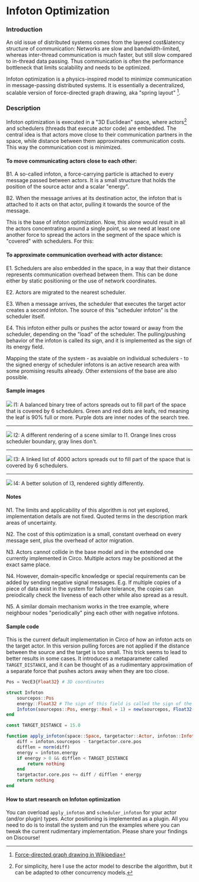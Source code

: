 # Infoton Optimization

### Introduction

An old issue of distributed systems comes from the layered cost&latency structure of communication: Networks are slow and bandwidth-limited, whereas inter-thread communication is much faster, but still slow compared to in-thread data passing. Thus communication is often the performance bottleneck that limits scalability and needs to be optimized.

Infoton optimization is a physics-inspired model to minimize communication in message-passing distributed systems. It is essentially a decentralized, scalable version of force-directed graph drawing, aka "spring layout" [^1].

### Description

Infoton optimization is executed in a "3D Euclidean" space, where actors[^2] and schedulers (threads that execute actor code) are embedded. The central idea is that actors move close to their communication partners in the space, while distance between them approximates communication costs. This way the communication cost is minimized.

#### To move communicating actors close to each other:

B1. A so-called infoton, a force-carrying particle is attached to every message passed between actors. It is a small structure that holds the position of the source actor and a scalar "energy".

B2. When the message arrives at its destination actor, the infoton that is attached to it acts on that actor, pulling it towards the source of the message.

This is the base of infoton optimization. Now, this alone would result in all the actors concentrating around a single point, so we need at least one another force to spread the actors in the segment of the space which is "covered" with schedulers. For this:

#### To approximate communication overhead with actor distance:

E1. Schedulers are also embedded in the space, in a way that their distance represents communication overhead between them. This can be done either by static positioning or the use of network coordinates.

E2. Actors are migrated to the nearest scheduler.

E3. When a message arrives, the scheduler that executes the target actor creates a second infoton. The source of this "scheduler infoton" is the scheduler itself.

E4. This infoton either pulls or pushes the actor toward or away from the scheduler, depending on the "load" of the scheduler. The pulling/pushing behavior of the infoton is called its sign, and it is implemented as the sign of its energy field.

Mapping the state of the system - as avaiable on individual schedulers - to the signed energy of scheduler infotons is an active research area with some promising results already. Other extensions of the base are also possible.

#### Sample images

![](assets/infoton/sample1.png)
I1: A balanced binary tree of actors spreads out to fill part of the space that is covered by 6 schedulers. Green and red dots are leafs, red meaning the leaf is 90% full or more. Purple dots are inner nodes of the search tree.

---

![](assets/infoton/sample4.png)
I2: A different rendering of a scene similar to I1. Orange lines cross scheduler boundary, gray lines don't.

---

![](assets/infoton/sample2.png)
I3: A linked list of 4000 actors spreads out to fill part of the space that is covered by 6 schedulers.

---

![](assets/infoton/sample3.png)
I4: A better solution of I3, rendered sightly differently.

#### Notes

N1. The limits and applicability of this algorithm is not yet explored, implementation details are not fixed. Quoted terms in the description mark areas of uncertainty.

N2. The cost of this optimization is a small, constant overhead on every message sent, plus the overhead of actor migration.

N3. Actors cannot collide in the base model and in the extended one currently implemented in Circo. Multiple actors may be positioned at the exact same place.

N4. However, domain-specific knowledge or special requirements can be added by sending negative signal messages. E.g. If multiple copies of a piece of data exist in the system for failure tolerance, the copies can preiodically check the liveness of each other while also spread as a result.

N5. A similar domain mechanism works in the tree example, where neighbour nodes "periodically" ping each other with negative infotons.


#### Sample code

This is the current default implementation in Circo of how an infoton acts on the target actor. In this version pulling forces are not applied if the distance between the source and the target is too small. This trick seems to lead to better results in some cases. It introduces a metaparameter called `TARGET_DISTANCE`, and it can be thought of as a rudimentary approximation of a separate force that pushes actors away when they are too close.

```julia
Pos = VecE3{Float32} # 3D coordinates

struct Infoton
    sourcepos::Pos
    energy::Float32 # The sign of this field is called the sign of the Infoton
    Infoton(sourcepos::Pos, energy::Real = 1) = new(sourcepos, Float32(energy))
end

const TARGET_DISTANCE = 15.0

function apply_infoton(space::Space, targetactor::Actor, infoton::Infoton)
    diff = infoton.sourcepos - targetactor.core.pos
    difflen = norm(diff)
    energy = infoton.energy
    if energy > 0 && difflen < TARGET_DISTANCE
        return nothing
    end
    targetactor.core.pos += diff / difflen * energy
    return nothing
end
```

#### How to start research on Infoton optimization

You can overload `apply_infoton` and `scheduler_infoton` for your actor (and/or plugin) types. Actor positioning is implemented as a plugin. All you need to do is to install the system and run the examples where you can tweak the current rudimentary implementation. Please share your findings on Discourse!



[^2]: For simplicity, here I use the actor model to describe the algorithm, but it can be adapted to other concurrency models.

[^1]: [Force-directed graph drawing in Wikipedia](https://en.wikipedia.org/wiki/Force-directed_graph_drawing)
